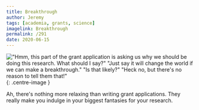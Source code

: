```yaml
---
title: Breakthrough
author: Jeremy
tags: [academia, grants, science]
imagelink: Breakthrough
permalink: /291
date: 2020-06-15
---
```


!["Hmm, this part of the grant application is asking us why we should be doing this research. What should I say?" "Just say it will change the world if we can make a breakthrough." "Is that likely?" "Heck no, but there's no reason to tell them that!"](https://res.cloudinary.com/dh3hm8pb7/image/upload/c_scale,q_auto:best/v1535842782/Handwaving/Published/Breakthrough.png){: .centre-image }

Ah, there's nothing more relaxing than writing grant applications. They really make you indulge in your biggest fantasies for your research.
